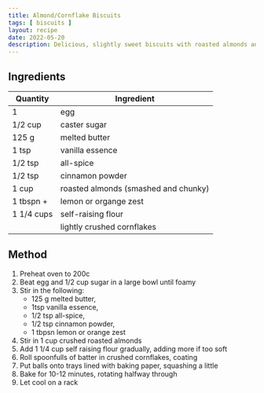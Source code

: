 ```yaml
---
title: Almond/Cornflake Biscuits
tags: [ biscuits ]
layout: recipe
date: 2022-05-20
description: Delicious, slightly sweet biscuits with roasted almonds and crunchy cornflakes that go well with a cup of tea.
---
```

## Ingredients

|Quantity|Ingredient
|-|-
|1|egg
|1/2 cup|caster sugar
|125 g|melted butter
|1 tsp|vanilla essence
|1/2 tsp|all-spice
|1/2 tsp|cinnamon powder
|1 cup| roasted almonds (smashed and chunky)
|1 tbspn +|lemon or organge zest
|1 1/4 cups| self-raising flour
||lightly crushed cornflakes

## Method

1. Preheat oven to 200c
2. Beat egg and 1/2 cup sugar in a large bowl until foamy
3. Stir in the following: 
    - 125 g melted butter,
    - 1tsp vanilla essence,
    - 1/2 tsp all-spice,
    - 1/2 tsp cinnamon powder,
    - 1 tbpsn lemon or orange zest
4. Stir in 1 cup crushed roasted almonds
5. Add 1 1/4 cup self raising flour gradually, adding more if too soft
6. Roll spoonfulls of batter in crushed cornflakes, coating
7. Put balls onto trays lined with baking paper, squashing a little
8. Bake for 10-12 minutes, rotating halfway through
9. Let cool on a rack


    